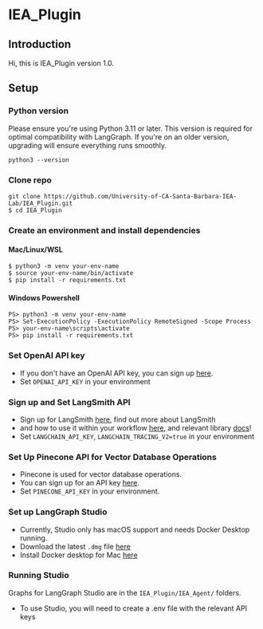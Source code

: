 # IEA_Plugin

## Introduction

Hi, this is IEA_Plugin version 1.0.

## Setup

### Python version

Please ensure you're using Python 3.11 or later. 
This version is required for optimal compatibility with LangGraph. If you're on an older version, 
upgrading will ensure everything runs smoothly.
```
python3 --version
```

### Clone repo
```
git clone https://github.com/University-of-CA-Santa-Barbara-IEA-Lab/IEA_Plugin.git
$ cd IEA_Plugin
```

### Create an environment and install dependencies
#### Mac/Linux/WSL
```
$ python3 -m venv your-env-name
$ source your-env-name/bin/activate
$ pip install -r requirements.txt
```
#### Windows Powershell
```
PS> python3 -m venv your-env-name
PS> Set-ExecutionPolicy -ExecutionPolicy RemoteSigned -Scope Process
PS> your-env-name\scripts\activate
PS> pip install -r requirements.txt
```

### Set OpenAI API key
* If you don't have an OpenAI API key, you can sign up [here](https://openai.com/index/openai-api/).
*  Set `OPENAI_API_KEY` in your environment 

### Sign up and Set LangSmith API
* Sign up for LangSmith [here](https://smith.langchain.com/), find out more about LangSmith
* and how to use it within your workflow [here](https://www.langchain.com/langsmith), and relevant library [docs](https://docs.smith.langchain.com/)!
*  Set `LANGCHAIN_API_KEY`, `LANGCHAIN_TRACING_V2=true` in your environment 

### Set Up Pinecone API for Vector Database Operations

* Pinecone is used for vector database operations.
* You can sign up for an API key [here](https://www.pinecone.io/). 
* Set `PINECONE_API_KEY` in your environment.

### Set up LangGraph Studio

* Currently, Studio only has macOS support and needs Docker Desktop running.
* Download the latest `.dmg` file [here](https://github.com/langchain-ai/langgraph-studio?tab=readme-ov-file#download)
* Install Docker desktop for Mac [here](https://docs.docker.com/engine/install/)

### Running Studio
Graphs for LangGraph Studio are in the `IEA_Plugin/IEA_Agent/` folders.

* To use Studio, you will need to create a .env file with the relevant API keys
